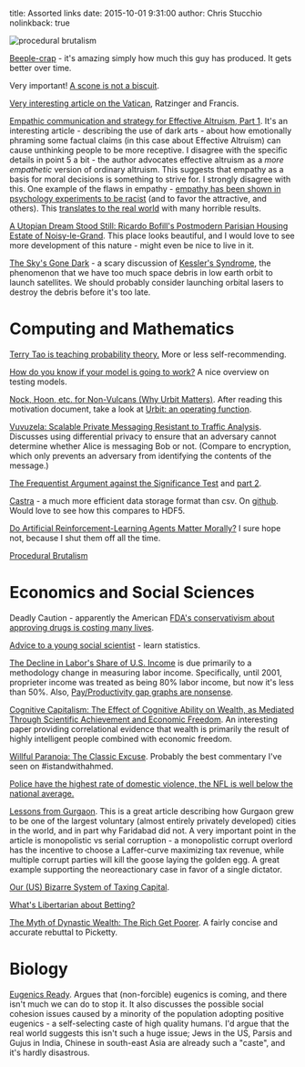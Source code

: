 title: Assorted links
date: 2015-10-01 9:31:00
author: Chris Stucchio
nolinkback: true

![procedural brutalism](https://1.bp.blogspot.com/-5w65LOyU7Uk/VA4MaoYeyoI/AAAAAAAAg0o/KWfskXadJGs/s1600/proceduralbrutalism.gif)

[Beeple-crap](http://www.beeple-crap.com/) - it's amazing simply how much this guy has produced. It gets better over time.

Very important! [A scone is not a biscuit](http://www.bonappetit.com/recipes/article/scone-is-not-a-biscuit).

[Very interesting article on the Vatican](http://www.newyorker.com/magazine/2015/09/14/holy-orders-letter-from-the-vatican-alexander-stille), Ratzinger and Francis.

[Empathic communication and strategy for Effective Altruism, Part 1](http://effective-altruism.com/ea/o1/empathic_communication_and_strategy_for_effective/). It's an interesting article - describing the use of dark arts - about how emotionally phraming some factual claims (in this case about Effective Altruism) can cause unthinking people to be more receptive. I disagree with the specific details in point 5 a bit - the author advocates effective altruism as a *more empathetic* version of ordinary altruism. This suggests that empathy as a basis for moral decisions is something to strive for. I strongly disagree with this. One example of the flaws in empathy - [empathy has been shown in psychology experiments to be racist](http://www.ncbi.nlm.nih.gov/pmc/articles/PMC3108582/pdf/fpsyg-02-00108.pdf) (and to favor the attractive, and others). This [translates to the real world](https://archpedi.jamanetwork.com/article.aspx?articleid=2441797) with many horrible results.

[A Utopian Dream Stood Still: Ricardo Bofill's Postmodern Parisian Housing Estate of Noisy-le-Grand](http://www.archdaily.com/774578/a-utopian-dream-stood-still-ricardo-bofills-postmodern-parisian-housing-estate-of-noisy-le-grand). This place looks beautiful, and I would love to see more development of this nature - might even be nice to live in it.

[The Sky's Gone Dark](http://www.antipope.org/charlie/blog-static/2015/09/the-skys-gone-dark.html) - a scary discussion of [Kessler's Syndrome](https://en.wikipedia.org/wiki/Kessler_syndrome), the phenomenon that we have too much space debris in low earth orbit to launch satellites. We should probably consider launching orbital lasers to destroy the debris before it's too late.

# Computing and Mathematics

[Terry Tao is teaching probability theory.](https://terrytao.wordpress.com/2015/09/29/275a-notes-0-foundations-of-probability-theory/) More or less self-recommending.

[How do you know if your model is going to work?](http://www.win-vector.com/blog/2015/09/isyourmodelgoingtowork/) A nice overview on testing models.

[Nock, Hoon, etc. for Non-Vulcans (Why Urbit Matters)](https://popehat.com/2013/12/06/nock-hoon-etc-for-non-vulcans-why-urbit-matters/). After reading this motivation document, take a look at [Urbit: an operating function](http://urbit.org/preview/~2015.9.25).

[Vuvuzela: Scalable Private Messaging Resistant to Traffic Analysis](http://sigops.org/sosp/sosp15/current/2015-Monterey/printable/136-hooff.pdf). Discusses using differential privacy to ensure that an adversary cannot determine whether Alice is messaging Bob or not. (Compare to encryption, which only prevents an adversary from identifying the contents of the message.)

[The Frequentist Argument against the Significance Test](http://bayesfactor.blogspot.co.uk/2015/03/the-frequentist-argument-against.html) and [part 2](http://bayesfactor.blogspot.co.uk/2015/03/the-frequentist-case-against.html).

[Castra](http://matthewrocklin.com/blog/work/2015/08/28/Storage/) - a much more efficient data storage format than csv. On [github](https://github.com/blaze/castra). Would love to see how this compares to HDF5.

[Do Artificial Reinforcement-Learning Agents Matter Morally?](http://arxiv.org/pdf/1410.8233v1.pdf) I sure hope not, because I shut them off all the time.

[Procedural Brutalism](http://bldgblog.blogspot.com/2014/09/procedural-brutalism.html)

# Economics and Social Sciences

Deadly Caution - apparently the American [FDA's conservativism about approving drugs is costing many lives](http://marginalrevolution.com/marginalrevolution/2015/08/is-the-fda-too-conservative-or-too-aggressive.html).

[Advice to a young social scientist](https://scottlocklin.wordpress.com/2015/08/28/advice-to-a-young-social-scientist/) - learn statistics.

[The Decline in Labor's Share of U.S. Income](http://econlog.econlib.org/archives/2015/09/the_decline_in_1.html) is due primarily to a methodology change in measuring labor income. Specifically, until 2001, proprieter income was treated as being 80% labor income, but now it's less than 50%. Also, [Pay/Productivity gap graphs are nonsense](http://www.themoneyillusion.com/?p=30585).

[Cognitive Capitalism: The Effect of Cognitive Ability on Wealth, as Mediated Through Scientific Achievement and Economic Freedom](https://drive.google.com/file/d/0B3c4TxciNeJZSXBLaS12QmVIU1k/view). An interesting paper providing correlational evidence that wealth is primarily the result of highly intelligent people combined with economic freedom.

[Willful Paranoia: The Classic Excuse](https://popehat.com/2015/09/16/willful-paranoia-the-classic-excuse-for-willful-paranoia-istandwithahmed/). Probably the best commentary I've seen on #istandwithahmed.

[Police have the highest rate of domestic violence, the NFL is well below the national average.](http://www.dailykos.com/story/2015/09/10/1420117/-Police-officers-have-a-rate-of-domestic-violence-at-least-300-higher-than-active-players-in-the-NFL)

[Lessons from Gurgaon](https://mason.gmu.edu/~atabarro/Lessons%20from%20Gurgaon.pdf). This is a great article describing how Gurgaon grew to be one of the largest voluntary (almost entirely privately developed) cities in the world, and in part why Faridabad did not. A very important point in the article is monopolistic vs serial corruption - a monopolistic corrupt overlord has the incentive to choose a Laffer-curve maximizing tax revenue, while multiple corrupt parties will kill the goose laying the golden egg. A great example supporting the neoreactionary case in favor of a single dictator.

[Our (US) Bizarre System of Taxing Capital](http://econlog.econlib.org/archives/2015/09/our_bizarre_sys.html).

[What's Libertarian about Betting?](http://econlog.econlib.org/archives/2015/09/whats_libertari.html)

[The Myth of Dynastic Wealth: The Rich Get Poorer](http://object.cato.org/sites/cato.org/files/serials/files/cato-journal/2015/9/cj-v35n3-1_0.pdf). A fairly concise and accurate rebuttal to Picketty.

# Biology

[Eugenics Ready](https://quadrant.org.au/magazine/2015/05/eugenics-ready/). Argues that (non-forcible) eugenics is coming, and there isn't much we can do to stop it. It also discusses the possible social cohesion issues caused by a minority of the population adopting positive eugenics - a self-selecting caste of high quality humans. I'd argue that the real world suggests this isn't such a huge issue; Jews in the US, Parsis and Gujus in India, Chinese in south-east Asia are already such a "caste", and it's hardly disastrous.
